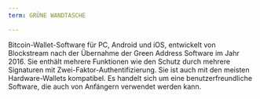 ```yaml
---
term: GRÜNE WANDTASCHE

---
```

Bitcoin-Wallet-Software für PC, Android und iOS, entwickelt von Blockstream nach der Übernahme der Green Address Software im Jahr 2016. Sie enthält mehrere Funktionen wie den Schutz durch mehrere Signaturen mit Zwei-Faktor-Authentifizierung. Sie ist auch mit den meisten Hardware-Wallets kompatibel. Es handelt sich um eine benutzerfreundliche Software, die auch von Anfängern verwendet werden kann.